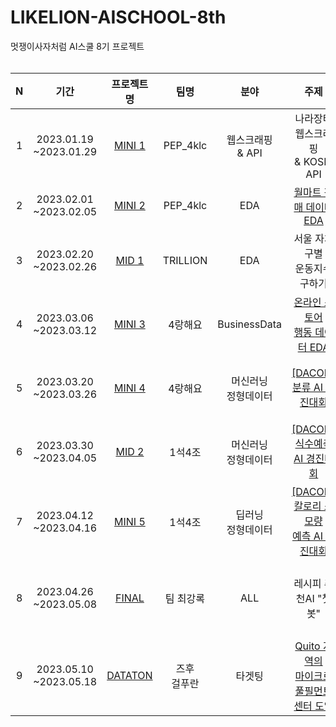 # LIKELION-AISCHOOL-8th
멋쟁이사자처럼 AI스쿨 8기 프로젝트 <br> 
<br>

| N |기간| 프로젝트 명 | 팀명 | 분야 | 주제 | 본인의 주 역할 | 만족도 | 비고 |
|:---:|:---:|:---:|:---:|:---:|:---:|:---:|:---:|:---:|
| 1 | 2023.01.19<br>~2023.01.29 | <a href="https://github.com/hapvpy/LikeLion-Projects/tree/main/MINI-1-SCRAPING"> MINI 1 </a> |PEP_4klc| 웹스크래핑 <br> & API | 나라장터 웹스크래핑 <br> & KOSIS API | 전처리, <br> 스크래핑 | ★★★★☆ | |
| 2 | 2023.02.01<br>~2023.02.05 | <a href="https://github.com/hapvpy/LikeLion-Projects/tree/main/MINI-2-EDA"> MINI 2 </a> |PEP_4klc| EDA | <a href = "https://www.kaggle.com/datasets/rutuspatel/walmart-dataset-retail">월마트 판매 데이터 EDA </a> | 데이터 전처리, <br> EDA | ★★★☆☆ | |
| 3 | 2023.02.20<br>~2023.02.26 | <a href="https://github.com/hapvpy/LikeLion-Projects/tree/main/MID-1-EDA"> MID 1 </a> |TRILLION| EDA | 서울 자치구별 <br>운동지수 구하기 | 데이터 전처리, <br> EDA, PPT | ★★☆☆☆ ||
| 4 | 2023.03.06<br>~2023.03.12 | <a href="https://github.com/hapvpy/LikeLion-Projects/tree/main/MINI-3-BusinessData"> MINI 3 </a> | 4랑해요 | BusinessData | <a href="https://www.kaggle.com/datasets/mkechinov/ecommerce-behavior-data-from-multi-category-store?select=2019-Oct.csv">온라인 스토어 <br> 행동 데이터 EDA </a> | 파일 용량조절,<br> 전처리, EDA | ★★★☆☆ ||
| 5| 2023.03.20<br>~2023.03.26 | <a href="https://github.com/hapvpy/LikeLion-Projects/tree/main/MINI-4-MachineLearning"> MINI 4 </a> | 4랑해요 | 머신러닝 <br> 정형데이터 | <a href="https://dacon.io/competitions/official/236075/overview/description"> [DACON] <br> 분류 AI 경진대회 </a> | 데이터 전처리, <br> 머신러닝 모델 | ★★★☆☆||
|6| 2023.03.30<br>~2023.04.05 | <a href="https://github.com/hapvpy/LikeLion-Projects/tree/main/MID-2-MachineLearning"> MID 2 </a> | 1석4조 | 머신러닝 <br> 정형데이터 | <a href="https://dacon.io/competitions/official/235743/overview/description"> [DACON] 식수예측 <br> AI 경진대회 </a> | 데이터 전처리, <br> 머신러닝, ppt, 발표 | ★★★★☆ ||
|7| 2023.04.12<br>~2023.04.16 | <a href="https://github.com/hapvpy/LikeLion-Projects/tree/main/MINI-5-DeepLearning"> MINI 5 </a> | 1석4조 | 딥러닝 <br> 정형데이터 | <a href="https://dacon.io/competitions/official/236097/data"> [DACON] 칼로리 소모량 <br> 예측 AI 경진대회 </a> | 데이터 전처리, <br>머신러닝 모델 | ★★☆☆☆ | |
|8| 2023.04.26<br>~2023.05.08 | <a href="https://github.com/hapvpy/Recipe-Recommendation-Chatbot"> FINAL </a> | 팀 최강록 | ALL | 레시피 추천AI "챗봇" | 크롤링, 전처리, <br> streamlit 구현, <br> 발표 | ★★★★★ |  |
|9| 2023.05.10<br>~2023.05.18 | <a href="https://github.com/hapvpy/How-to-switch-to-micro-Fullfillment"> DATATON </a> | 즈후<br>걸푸란 | 타겟팅 | <a href="https://www.kaggle.com/competitions/store-sales-time-series-forecasting/overview"> Quito 지역의 <br> 마이크로 풀필먼트 <br> 센터 도입 </a> | 데이터 전처리, <br> EDA, 발표 | ★★★★☆ |  |
